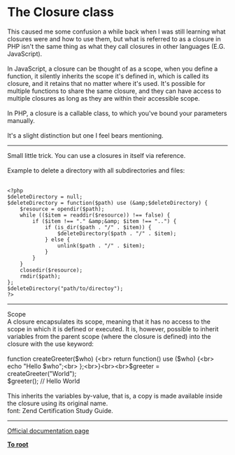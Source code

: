 # The Closure class



This caused me some confusion a while back when I was still learning what closures were and how to use them, but what is referred to as a closure in PHP isn&apos;t the same thing as what they call closures in other languages (E.G. JavaScript).<br><br>In JavaScript, a closure can be thought of as a scope, when you define a function, it silently inherits the scope it&apos;s defined in, which is called its closure, and it retains that no matter where it&apos;s used.  It&apos;s possible for multiple functions to share the same closure, and they can have access to multiple closures as long as they are within their accessible scope.<br><br>In PHP,  a closure is a callable class, to which you&apos;ve bound your parameters manually.<br><br>It&apos;s a slight distinction but one I feel bears mentioning.  

---

Small little trick. You can use a closures in itself via reference.<br><br>Example to delete a directory with all subdirectories and files:<br><br>

```
<?php
$deleteDirectory = null;
$deleteDirectory = function($path) use (&amp;$deleteDirectory) {
    $resource = opendir($path);
    while (($item = readdir($resource)) !== false) {
        if ($item !== "." &amp;&amp; $item !== "..") {
            if (is_dir($path . "/" . $item)) {
                $deleteDirectory($path . "/" . $item);
            } else {
                unlink($path . "/" . $item);
            }
        }
    }
    closedir($resource);
    rmdir($path);
};
$deleteDirectory("path/to/directoy");
?>
```
  

---

Scope<br>A closure encapsulates its scope, meaning that it has no access to the scope in which it is defined or executed. It is, however, possible to inherit variables from the parent scope (where the closure is defined) into the closure with the use keyword:<br><br>function createGreeter($who) {<br>              return function() use ($who) {<br>                  echo "Hello $who";<br>              };<br>}<br><br>$greeter = createGreeter("World");<br>$greeter(); // Hello World<br><br>This inherits the variables by-value, that is, a copy is made available inside the closure using its original name.<br>font: Zend Certification Study Guide.  

---

[Official documentation page](https://www.php.net/manual/en/class.closure.php)

**[To root](/README.md)**
